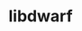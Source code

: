 ---
title: "libdwarf"
layout: cache
categories: [package, develop-2023-10-08]
meta: {"versions": ["20180129"], "compilers": ["cce@=15.0.1", "gcc@=11.3.0", "gcc@=11.4.0", "gcc@=9.4.0", "oneapi@=2023.2.1"], "oss": ["rhel8", "ubuntu20.04", "ubuntu22.04"], "platforms": ["linux"], "targets": ["aarch64", "ppc64le", "x86_64_v3", "zen4"], "stacks": ["e4s", "e4s-arm", "e4s-cray-rhel", "e4s-oneapi", "e4s-power", "e4s-rocm-external", "root", "tutorial"], "num_specs": 6, "num_specs_by_stack": {"e4s-cray-rhel": 1, "root": 6, "e4s-arm": 1, "e4s-power": 1, "e4s-rocm-external": 1, "e4s": 1, "e4s-oneapi": 1, "tutorial": 1}}
spec_details: [{"hash": "sd7nhmj5ylg6q2l7q5jksellsgfinsxw", "compiler": "cce@=15.0.1", "versions": ["20180129"], "os": "rhel8", "platform": "linux", "target": "zen4", "variants": ["build_system=generic"], "stacks": ["e4s-cray-rhel", "root"], "size": "-", "tarball": "https://binaries.spack.io/develop-2023-10-08/build_cache/linux-rhel8-zen4/cce-15.0.1/libdwarf-20180129/linux-rhel8-zen4-cce-15.0.1-libdwarf-20180129-sd7nhmj5ylg6q2l7q5jksellsgfinsxw.spack"}, {"hash": "gk3zhim6jdvwratkkslvkcpxbpvwyywb", "compiler": "gcc@=11.4.0", "versions": ["20180129"], "os": "ubuntu20.04", "platform": "linux", "target": "aarch64", "variants": ["build_system=generic"], "stacks": ["e4s-arm", "root"], "size": "-", "tarball": "https://binaries.spack.io/develop-2023-10-08/build_cache/linux-ubuntu20.04-aarch64/gcc-11.4.0/libdwarf-20180129/linux-ubuntu20.04-aarch64-gcc-11.4.0-libdwarf-20180129-gk3zhim6jdvwratkkslvkcpxbpvwyywb.spack"}, {"hash": "ri3kiicnojb3k2gx6vvcvrecjr7ctgfd", "compiler": "gcc@=9.4.0", "versions": ["20180129"], "os": "ubuntu20.04", "platform": "linux", "target": "ppc64le", "variants": ["build_system=generic"], "stacks": ["e4s-power", "root"], "size": "-", "tarball": "https://binaries.spack.io/develop-2023-10-08/build_cache/linux-ubuntu20.04-ppc64le/gcc-9.4.0/libdwarf-20180129/linux-ubuntu20.04-ppc64le-gcc-9.4.0-libdwarf-20180129-ri3kiicnojb3k2gx6vvcvrecjr7ctgfd.spack"}, {"hash": "zbmfzxrxoe66pfakvuahfi2jmadj7xxr", "compiler": "gcc@=11.4.0", "versions": ["20180129"], "os": "ubuntu20.04", "platform": "linux", "target": "x86_64_v3", "variants": ["build_system=generic"], "stacks": ["e4s-rocm-external", "root", "e4s"], "size": "-", "tarball": "https://binaries.spack.io/develop-2023-10-08/build_cache/linux-ubuntu20.04-x86_64_v3/gcc-11.4.0/libdwarf-20180129/linux-ubuntu20.04-x86_64_v3-gcc-11.4.0-libdwarf-20180129-zbmfzxrxoe66pfakvuahfi2jmadj7xxr.spack"}, {"hash": "ggus27w5jynuvtaecwkimyb6pujwedl4", "compiler": "oneapi@=2023.2.1", "versions": ["20180129"], "os": "ubuntu20.04", "platform": "linux", "target": "x86_64_v3", "variants": ["build_system=generic"], "stacks": ["root", "e4s-oneapi"], "size": "-", "tarball": "https://binaries.spack.io/develop-2023-10-08/build_cache/linux-ubuntu20.04-x86_64_v3/oneapi-2023.2.1/libdwarf-20180129/linux-ubuntu20.04-x86_64_v3-oneapi-2023.2.1-libdwarf-20180129-ggus27w5jynuvtaecwkimyb6pujwedl4.spack"}, {"hash": "yqkcfiwclk5psdlvtpx5a4iatemp2mkd", "compiler": "gcc@=11.3.0", "versions": ["20180129"], "os": "ubuntu22.04", "platform": "linux", "target": "x86_64_v3", "variants": ["build_system=generic"], "stacks": ["tutorial", "root"], "size": "-", "tarball": "https://binaries.spack.io/develop-2023-10-08/build_cache/linux-ubuntu22.04-x86_64_v3/gcc-11.3.0/libdwarf-20180129/linux-ubuntu22.04-x86_64_v3-gcc-11.3.0-libdwarf-20180129-yqkcfiwclk5psdlvtpx5a4iatemp2mkd.spack"}]
---